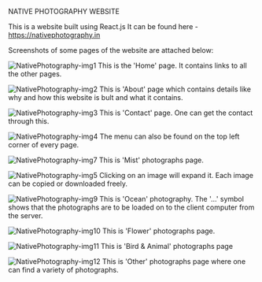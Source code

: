 NATIVE PHOTOGRAPHY WEBSITE

This is a website built using React.js
It can be found here - https://nativephotography.in

Screenshots of some pages of the website are attached below:

![NativePhotography-img1](https://user-images.githubusercontent.com/58632626/150737282-e9e37669-22be-4f85-9128-1c8c5369b4c6.png)
This is the 'Home' page. It contains links to all the other pages. 

![NativePhotography-img2](https://user-images.githubusercontent.com/58632626/150737299-c2653cac-5b60-44af-89f6-68869182803d.png)
This is 'About' page which contains details like why and how this website is bult and what it contains.

![NativePhotography-img3](https://user-images.githubusercontent.com/58632626/150737312-ef21833d-2069-41a5-8d4c-06e6b0629c5a.png)
This is 'Contact' page. One can get the contact through this.

![NativePhotography-img4](https://user-images.githubusercontent.com/58632626/150737327-b6ac7ea1-4d48-430e-933b-59d1c6c53217.png)
The menu can also be found on the top left corner of every page.

![NativePhotography-img7](https://user-images.githubusercontent.com/58632626/150737344-90cd2f75-f152-4580-8140-a2e26f72a110.png)
This is 'Mist' photographs page.

![NativePhotography-img5](https://user-images.githubusercontent.com/58632626/150737353-07735f3d-03b0-4aae-b3a9-6530efa4c52e.png)
Clicking on an image will expand it. Each image can be copied or downloaded freely.

![NativePhotography-img9](https://user-images.githubusercontent.com/58632626/150737363-63e35b3d-c9f6-4704-9736-2dfab5a9c7f9.png)
This is 'Ocean' photography. The '...' symbol shows that the photographs are to be loaded on to the client computer from the server.

![NativePhotography-img10](https://user-images.githubusercontent.com/58632626/150737372-2b428c61-bc1b-4c8d-9e8c-af2162a13d51.png)
This is 'Flower' photographs page.

![NativePhotography-img11](https://user-images.githubusercontent.com/58632626/150737377-b5d2342f-5df4-4dcd-92d8-177007640812.png)
This is 'Bird & Animal' photographs page

![NativePhotography-img12](https://user-images.githubusercontent.com/58632626/150737385-49af09e0-d178-48cd-9bf7-2025aac0994e.png)
This is 'Other' photographs page where one can find a variety of photographs.
